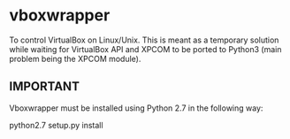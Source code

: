 vboxwrapper
===========

To control VirtualBox on Linux/Unix. This is meant as a temporary solution while waiting for VirtualBox API and XPCOM
to be ported to Python3 (main problem being the XPCOM module).

IMPORTANT
---------

Vboxwrapper must be installed using Python 2.7 in the following way:

python2.7 setup.py install
